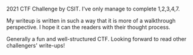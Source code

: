 2021 CTF Challenge by CSIT. I've only manage to complete 1,2,3,4,7.

My writeup is written in such a way that it is more of a walkthrough perspective. I hope it can the readers with their thought process.

Generally a fun and well-structured CTF. Looking forward to read other challengers' write-ups!
